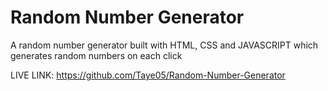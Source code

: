 # Random Number Generator
 A random number generator built with HTML, CSS and JAVASCRIPT which generates random numbers on each click


LIVE LINK: https://github.com/Taye05/Random-Number-Generator
